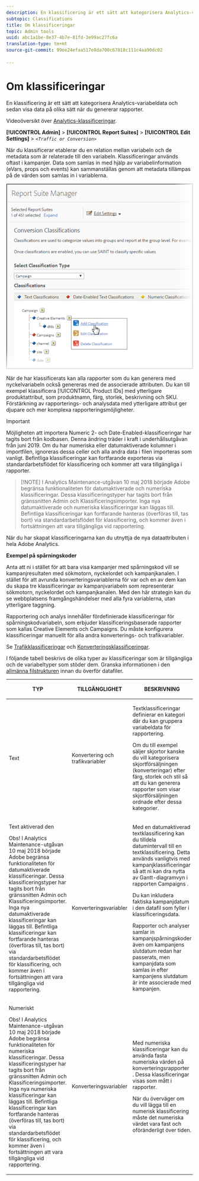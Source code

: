 ```yaml
---
description: En klassificering är ett sätt att kategorisera Analytics-variabeldata och sedan visa data på olika sätt när du genererar rapporter.
subtopic: Classifications
title: Om klassificeringar
topic: Admin tools
uuid: abc1a1be-8e37-4b7e-81fd-3e99ac27fc6a
translation-type: tm+mt
source-git-commit: 99ee24efaa517e8da700c67818c111c4aa90dc02

---
```



# Om klassificeringar

En klassificering är ett sätt att kategorisera Analytics-variabeldata och sedan visa data på olika sätt när du genererar rapporter.

Videoöversikt över [Analytics-klassificeringar](https://video.tv.adobe.com/v/16853/?captions=swe).

**[!UICONTROL Admin]** > **[!UICONTROL Report Suites]** > **[!UICONTROL Edit Settings]** > *`<Traffic or Conversion>`*

När du klassificerar etablerar du en relation mellan variabeln och de metadata som är relaterade till den variabeln. Klassificeringar används oftast i kampanjer. Data som samlas in med hjälp av variabelinformation (eVars, props och events) kan sammanställas genom att metadata tillämpas på de värden som samlas in i variablerna.

![Steginformation](assets/sub_class_create.png)

När de har klassificerats kan alla rapporter som du kan generera med nyckelvariabeln också genereras med de associerade attributen. Du kan till exempel klassificera [!UICONTROL Product IDs] med ytterligare produktattribut, som produktnamn, färg, storlek, beskrivning och SKU. Förstärkning av rapporterings- och analysdata med ytterligare attribut ger djupare och mer komplexa rapporteringsmöjligheter.

>[!IMPORTANT]
>
>Möjligheten att importera Numeric 2- och Date-Enabled-klassificeringar har tagits bort från kodbasen. Denna ändring träder i kraft i underhållsutgåvan från juni 2019. Om du har numeriska eller datumaktiverade kolumner i importfilen, ignoreras dessa celler och alla andra data i filen importeras som vanligt. Befintliga klassificeringar kan fortfarande exporteras via standardarbetsflödet för klassificering och kommer att vara tillgängliga i rapporter.

> [!NOTE] I Analytics Maintenance-utgåvan 10 maj 2018 började Adobe begränsa funktionaliteten för datumaktiverade och numeriska klassificeringar. Dessa klassificeringstyper har tagits bort från gränssnitten Admin och Klassificeringsimporter. Inga nya datumaktiverade och numeriska klassificeringar kan läggas till. Befintliga klassificeringar kan fortfarande hanteras (överföras till, tas bort) via standardarbetsflödet för klassificering, och kommer även i fortsättningen att vara tillgängliga vid rapportering.

När du har skapat klassificeringarna kan du utnyttja de nya dataattributen i hela Adobe Analytics.

**Exempel på spårningskoder**

Anta att ni i stället för att bara visa kampanjer med spårningskod vill se kampanjresultaten med sökmotorn, nyckelordet och kampanjkanalen. I stället för att avrunda konverteringsvariablerna för var och en av dem kan du skapa tre klassificeringar av kampanjvariabeln som representerar sökmotorn, nyckelordet och kampanjkanalen. Med den här strategin kan du se webbplatsens framgångshändelser med alla fyra variablerna, utan ytterligare taggning.

Rapportering och analys innehåller fördefinierade klassificeringar för spårningskodvariabeln, som erbjuder klassificeringsbaserade rapporter som kallas Creative Elements och Campaigns. Du måste konfigurera klassificeringar manuellt för alla andra konverterings- och trafikvariabler.

Se [Trafikklassificeringar](/help/admin/admin/c-traffic-variables/traffic-classifications.md) och [Konverteringsklassificeringar](https://marketing.adobe.com/resources/help/en_US/reference/conversion_classifications.html).

I följande tabell beskrivs de olika typer av klassificeringar som är tillgängliga och de variabeltyper som stöder dem. Granska informationen i den [allmänna filstrukturen](/help/components/c-classifications2/c-classifications-importer/c-saint-data-files.md) innan du överför datafiler.

<table id="table_279728C28D9C40EE832ACC9F211B5F17"> 
 <thead> 
  <tr> 
   <th colname="col1" class="entry"> <p>TYP </p> </th> 
   <th colname="col2" class="entry"> <p>TILLGÄNGLIGHET </p> </th> 
   <th colname="col3" class="entry"> <p>BESKRIVNING </p> </th> 
  </tr> 
 </thead>
 <tbody> 
  <tr> 
   <td colname="col1"> <p> <span class="wintitle"> Text</span> </p> </td> 
   <td colname="col2"> <p>Konvertering och trafikvariabler </p> </td> 
   <td colname="col3"> <p>Textklassificeringar definierar en kategori där du kan gruppera variabeldata för rapportering. </p> <p>Om du till exempel säljer skjortor kanske du vill kategorisera skjortförsäljningen (konverteringar) efter färg, storlek och stil så att du kan generera rapporter som visar skjortförsäljningen ordnade efter dessa kategorier. </p> </td> 
  </tr> 
  <tr> 
   <td colname="col1"> <p> <span class="wintitle"> Text aktiverad den</span> </p> <p>Obs!  I Analytics Maintenance-utgåvan 10 maj 2018 började Adobe begränsa funktionaliteten för datumaktiverade klassificeringar. Dessa klassificeringstyper har tagits bort från gränssnitten Admin och Klassificeringsimporter. Inga nya datumaktiverade klassificeringar kan läggas till. Befintliga klassificeringar kan fortfarande hanteras (överföras till, tas bort) via standardarbetsflödet för klassificering, och kommer även i fortsättningen att vara tillgängliga vid rapportering. </p> </td> 
   <td colname="col2"> <p>Konverteringsvariabler </p> </td> 
   <td colname="col3"> <p>Med en datumaktiverad textklassificering kan du tilldela datumintervall till en textklassificering. Detta används vanligtvis med kampanjklassificeringar så att ni kan dra nytta av Gantt-diagramvyn i rapporten <span class="wintitle"> Campaigns</span> . </p> <p>Du kan inkludera faktiska kampanjdatum i den datafil som fyller i klassificeringsdata. </p> <p>Rapporter och analyser samlar in kampanjspårningskoder även om kampanjens slutdatum redan har passerats, men kampanjdata som samlas in efter kampanjens slutdatum är inte associerade med kampanjen. </p> </td> 
  </tr> 
  <tr> 
   <td colname="col1"> <p> <span class="wintitle"> Numeriskt</span> <p>Obs!  I Analytics Maintenance-utgåvan 10 maj 2018 började Adobe begränsa funktionaliteten för numeriska klassificeringar. Dessa klassificeringstyper har tagits bort från gränssnitten Admin och Klassificeringsimporter. Inga nya numeriska klassificeringar kan läggas till. Befintliga klassificeringar kan fortfarande hanteras (överföras till, tas bort) via standardarbetsflödet för klassificering, och kommer även i fortsättningen att vara tillgängliga vid rapportering. </p> </p> </td> 
   <td colname="col2"> <p>Konverteringsvariabler </p> </td> 
   <td colname="col3"> <p>Med numeriska klassificeringar kan du använda fasta numeriska värden på <span class="wintitle"> konverteringsrapporter</span> . Dessa klassificeringar visas som mått i rapporter. </p> <p>När du överväger om du vill lägga till en <span class="wintitle"> numerisk</span> klassificering måste det numeriska värdet vara fast och oföränderligt över tiden. </p> </td> 
  </tr> 
 </tbody> 
</table>

